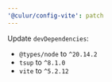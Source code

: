 ```yaml
---
'@culur/config-vite': patch
---
```


Update `devDependencies`:

- `@types/node` to `^20.14.2`
- `tsup` to `^8.1.0`
- `vite` to `^5.2.12`
